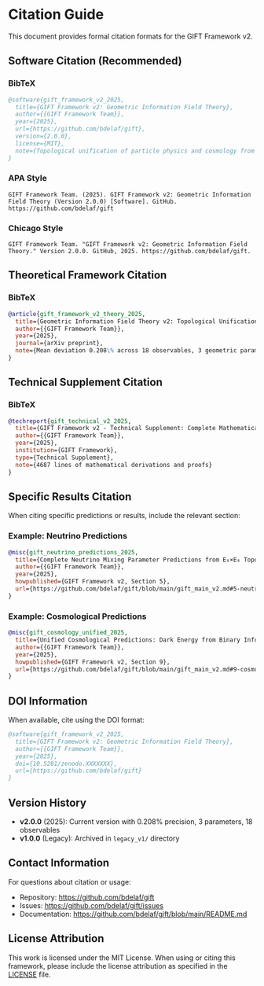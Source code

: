 # Citation Guide

This document provides formal citation formats for the GIFT Framework v2.

## Software Citation (Recommended)

### BibTeX
```bibtex
@software{gift_framework_v2_2025,
  title={GIFT Framework v2: Geometric Information Field Theory},
  author={{GIFT Framework Team}},
  year={2025},
  url={https://github.com/bdelaf/gift},
  version={2.0.0},
  license={MIT},
  note={Topological unification of particle physics and cosmology from E₈×E₈}
}
```

### APA Style
```
GIFT Framework Team. (2025). GIFT Framework v2: Geometric Information Field Theory (Version 2.0.0) [Software]. GitHub. https://github.com/bdelaf/gift
```

### Chicago Style
```
GIFT Framework Team. "GIFT Framework v2: Geometric Information Field Theory." Version 2.0.0. GitHub, 2025. https://github.com/bdelaf/gift.
```

## Theoretical Framework Citation

### BibTeX
```bibtex
@article{gift_framework_v2_theory_2025,
  title={Geometric Information Field Theory v2: Topological Unification of Particle Physics and Cosmology from E₈×E₈ and G₂ Holonomy},
  author={{GIFT Framework Team}},
  year={2025},
  journal={arXiv preprint},
  note={Mean deviation 0.208\% across 18 observables, 3 geometric parameters}
}
```

## Technical Supplement Citation

### BibTeX
```bibtex
@techreport{gift_technical_v2_2025,
  title={GIFT Framework v2 - Technical Supplement: Complete Mathematical Derivations},
  author={{GIFT Framework Team}},
  year={2025},
  institution={GIFT Framework},
  type={Technical Supplement},
  note={4687 lines of mathematical derivations and proofs}
}
```

## Specific Results Citation

When citing specific predictions or results, include the relevant section:

### Example: Neutrino Predictions
```bibtex
@misc{gift_neutrino_predictions_2025,
  title={Complete Neutrino Mixing Parameter Predictions from E₈×E₈ Topology},
  author={{GIFT Framework Team}},
  year={2025},
  howpublished={GIFT Framework v2, Section 5},
  url={https://github.com/bdelaf/gift/blob/main/gift_main_v2.md#5-neutrino-sector}
}
```

### Example: Cosmological Predictions
```bibtex
@misc{gift_cosmology_unified_2025,
  title={Unified Cosmological Predictions: Dark Energy from Binary Information Architecture},
  author={{GIFT Framework Team}},
  year={2025},
  howpublished={GIFT Framework v2, Section 9},
  url={https://github.com/bdelaf/gift/blob/main/gift_main_v2.md#9-cosmological-observables}
}
```

## DOI Information

When available, cite using the DOI format:

```bibtex
@software{gift_framework_v2_2025,
  title={GIFT Framework v2: Geometric Information Field Theory},
  author={{GIFT Framework Team}},
  year={2025},
  doi={10.5281/zenodo.XXXXXXX},
  url={https://github.com/bdelaf/gift}
}
```

## Version History

- **v2.0.0** (2025): Current version with 0.208% precision, 3 parameters, 18 observables
- **v1.0.0** (Legacy): Archived in `legacy_v1/` directory

## Contact Information

For questions about citation or usage:
- Repository: https://github.com/bdelaf/gift
- Issues: https://github.com/bdelaf/gift/issues
- Documentation: https://github.com/bdelaf/gift/blob/main/README.md

## License Attribution

This work is licensed under the MIT License. When using or citing this framework, please include the license attribution as specified in the [LICENSE](LICENSE) file.
